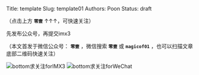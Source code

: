 Title:  template
Slug:  template01
Authors: Poon
Status: draft



（点击上方 **`零壹`** ↑↑↑，可快速关注）


先发布公众号，再提交imx3

（本文首发于微信公众号： **`零壹`** ，微信搜索 **`零壹`** 或 **`magicof01`** ，也可以扫描文章底部二维码快速关注）

![bottom求关注forIMX3](http://www.imx3.com/img/weixin_bi_common/sdr_code_tree_01.png)
![bottom求关注forWeChat](https://mmbiz.qlogo.cn/mmbiz/4nvtcdfOq5YlCGvb34PQjdBC22yOGTOBVC52yRcjkVicxnJ7YcWXQulc8icUB124wxprq0nY4ULiaZffT4P5AGLcg/0?wx_fmt=png)


